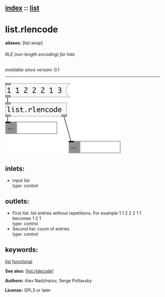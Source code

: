 [index](index.html) :: [list](category_list.html)
---

# list.rlencode
**aliases:** [list.wrap]


###### RLE (run-length encoding) for lists

*available since version:* 0.1

---




[![example](../examples/img/list.rlencode.jpg)](../examples/pd/list.rlencode.pd)









## inlets:

* input list<br>
_type:_ control



## outlets:

* First list: list entries without repetitions. For example 1 1 2 2 2 1 1 becomes 1 2 1<br>
_type:_ control
* Second list: count of entries<br>
_type:_ control



## keywords:

[list](keywords/list.html)
[functional](keywords/functional.html)



**See also:**
[\[list.rldecode\]](list.rldecode.html)




**Authors:** Alex Nadzharov, Serge Poltavsky




**License:** GPL3 or later





